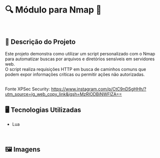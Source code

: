 # 🔍 Módulo para Nmap 📡
<br>

## 📃 Descrição do Projeto
Este projeto demonstra como utilizar um script personalizado com o Nmap para automatizar buscas por arquivos e diretórios sensíveis em servidores web.
<br>O script realiza requisições HTTP em busca de caminhos comuns que podem expor informações críticas ou permitir ações não autorizadas.

<br>Fonte XPSec Security: https://www.instagram.com/p/CtC9nDSgHHh/?utm_source=ig_web_copy_link&igsh=MzRlODBiNWFlZA==

## 🖥️ Tecnologias Utilizadas
- Lua
<br>

## 🖼️ Imagens
